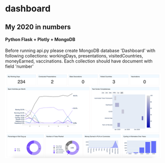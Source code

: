 # dashboard
## My 2020 in numbers

#### Python Flask + Plotly + MongoDB

Before running api.py please create MongoDB database 'Dashboard' with following collections: workingDays, presentations, visitedCountries, moneyEarned, vaccinations. 
Each collection should have document with field 'number'


![Dashboard](https://github.com/przemastro/dashboard/blob/master/2020.png)
